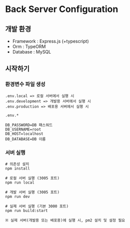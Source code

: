 # Back Server Configuration

## 개발 환경

-   Framework : Express.js (+typescript)
-   Orm : TypeORM
-   Database : MySQL

## 시작하기

### 환경변수 파일 생성

```
.env.local => 로컬 서버에서 실행 시
.env.development => 개발용 서버에서 실행 시
.env.production => 배포용 서버에서 실행 시
```

```
.env.*

DB_PASSWORD=DB 패스워드
DB_USERNAME=root
DB_HOST=localhost
DB_DATABASE=DB 이름
```

### 서버 실행

```
# 의존성 설치
npm install

# 로컬 서버 실행 (3005 포트)
npm run local

# 개발 서버 실행 (3005 포트)
npm run dev

# 실제 서버 실행 (기본 3000 포트)
npm run build:start

※ 실제 서버(개발용 또는 배포용)에 실행 시, pm2 설치 및 설정 필요

```
